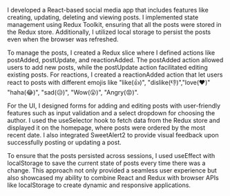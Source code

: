I  developed a React-based social media app that includes features like creating, updating, deleting and viewing posts. I implemented state management using Redux Toolkit, ensuring that all the posts were stored in the Redux store. Additionally, I utilized local storage to persist the posts even when the browser was refreshed.

To manage the posts, I created a Redux slice where I defined actions like postAdded, postUpdate, and reactionAdded. The postAdded action allowed users to add new posts, while the postUpdate action facilitated editing existing posts. For reactions, I created a reactionAdded action that let users react to posts with different emojis like "like(👍)", "dislike(👎)","love(❤️)" "haha(😂)", "sad(😥)", "Wow(😮)", "Angry(😡)".

For the UI, I designed forms for adding and editing posts with user-friendly features such as input validation and a select dropdown for choosing the author. I used the useSelector hook to fetch data from the Redux store and displayed it on the homepage, where posts were ordered by the most recent date. I also integrated SweetAlert2 to provide visual feedback upon successfully posting or updating a post.

To ensure that the posts persisted across sessions, I used useEffect with localStorage to save the current state of posts every time there was a change. This approach not only provided a seamless user experience but also showcased my ability to combine React and Redux with browser APIs like localStorage to create dynamic and responsive applications.
